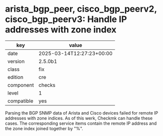 [//]: # (werk v2)
# arista_bgp_peer, cisco_bgp_peerv2, cisco_bgp_peerv3: Handle IP addresses with zone index

key        | value
---------- | ---
date       | 2025-03-14T12:27:23+00:00
version    | 2.5.0b1
class      | fix
edition    | cre
component  | checks
level      | 1
compatible | yes

Parsing the BGP SNMP data of Arista and Cisco devices failed for remote IP addresses with zone
indices. As of this werk, Checkmk can handle these cases. The corresponding service items contain
the remote IP address and the zone index joined together by "%".
